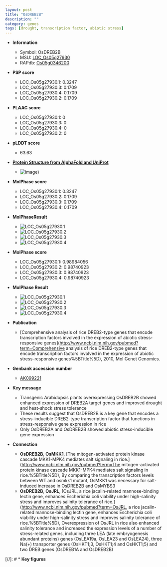 ```yaml
---
layout: post
title: "OsDREB2B"
description: ""
category: genes
tags: [drought, transcription factor, abiotic stress]
---
```


* **Information**  
    + Symbol: OsDREB2B  
    + MSU: [LOC_Os05g27930](http://rice.plantbiology.msu.edu/cgi-bin/ORF_infopage.cgi?orf=LOC_Os05g27930)  
    + RAPdb: [Os05g0346200](http://rapdb.dna.affrc.go.jp/viewer/gbrowse_details/irgsp1?name=Os05g0346200)  

* **PSP score**  
    + LOC_Os05g27930.1: 0.3247 
    + LOC_Os05g27930.3: 0.1709 
    + LOC_Os05g27930.4: 0.1709 
    + LOC_Os05g27930.2: 0.1709 

* **PLAAC score**  
    + LOC_Os05g27930.1: 0 
    + LOC_Os05g27930.3: 0 
    + LOC_Os05g27930.4: 0 
    + LOC_Os05g27930.2: 0 

* **pLDDT score**
    + 63.63

* **[Protein Structure from AlphaFold and UniProt](https://www.uniprot.org/uniprotkb/Q5W6R4/entry#structure)**
    + ![image](https://ricepsp.github.io/images/Q5/AF-Q5W6R4-F1.png))

* **MolPhase score**
    + LOC_Os05g27930.1: 0.3247
    + LOC_Os05g27930.2: 0.1709
    + LOC_Os05g27930.3: 0.1709
    + LOC_Os05g27930.4: 0.1709

* **MolPhaseResult**
    + ![LOC_Os05g27930.1](https://ricepsp.github.io/pictures/LOC_Os05g/LOC_Os05g27930.1.png)
    + ![LOC_Os05g27930.2](https://ricepsp.github.io/pictures/LOC_Os05g/LOC_Os05g27930.2.png)
    + ![LOC_Os05g27930.3](https://ricepsp.github.io/pictures/LOC_Os05g/LOC_Os05g27930.3.png)
    + ![LOC_Os05g27930.4](https://ricepsp.github.io/pictures/LOC_Os05g/LOC_Os05g27930.4.png)

* **MolPhase score**
    + LOC_Os05g27930.1: 0.98984056
    + LOC_Os05g27930.2: 0.98740923
    + LOC_Os05g27930.3: 0.98740923
    + LOC_Os05g27930.4: 0.98740923

* **MolPhase Result**
    + ![LOC_Os05g27930.1](https://304243504.github.io/Pictures/LOC_Os05g/LOC_Os05g27930.1.png)
    + ![LOC_Os05g27930.2](https://304243504.github.io/Pictures/LOC_Os05g/LOC_Os05g27930.2.png)
    + ![LOC_Os05g27930.3](https://304243504.github.io/Pictures/LOC_Os05g/LOC_Os05g27930.3.png)
    + ![LOC_Os05g27930.4](https://304243504.github.io/Pictures/LOC_Os05g/LOC_Os05g27930.4.png)

* **Publication**  
    + [Comprehensive analysis of rice DREB2-type genes that encode transcription factors involved in the expression of abiotic stress-responsive genes](http://www.ncbi.nlm.nih.gov/pubmed?term=Comprehensive analysis of rice DREB2-type genes that encode transcription factors involved in the expression of abiotic stress-responsive genes%5BTitle%5D), 2010, Mol Genet Genomics.

* **Genbank accession number**  
    + [AK099221](http://www.ncbi.nlm.nih.gov/nuccore/AK099221)

* **Key message**  
    + Transgenic Arabidopsis plants overexpressing OsDREB2B showed enhanced expression of DREB2A target genes and improved drought and heat-shock stress tolerance
    + These results suggest that OsDREB2B is a key gene that encodes a stress-inducible DREB2-type transcription factor that functions in stress-responsive gene expression in rice
    + Only OsDREB2A and OsDREB2B showed abiotic stress-inducible gene expression

* **Connection**  
    + __OsDREB2B__, __OsMKK1__, [The mitogen-activated protein kinase cascade MKK1-MPK4 mediates salt signaling in rice.](http://www.ncbi.nlm.nih.gov/pubmed?term=The mitogen-activated protein kinase cascade MKK1-MPK4 mediates salt signaling in rice.%5BTitle%5D), By comparing the transcription factors levels between WT and osmkk1 mutant, OsMKK1 was necessary for salt-induced increase in OsDREB2B and OsMYBS3
    + __OsDREB2B__, __OsJRL__, [OsJRL, a rice jacalin-related mannose-binding lectin gene, enhances Escherichia coli viability under high-salinity stress and improves salinity tolerance of rice.](http://www.ncbi.nlm.nih.gov/pubmed?term=OsJRL, a rice jacalin-related mannose-binding lectin gene, enhances Escherichia coli viability under high-salinity stress and improves salinity tolerance of rice.%5BTitle%5D), Overexpression of OsJRL in rice also enhanced salinity tolerance and increased the expression levels of a number of stress-related genes, including three LEA (late embryogenesis abundant proteins) genes (OsLEA19a, OsLEA23 and OsLEA24), three Na(+) transporter genes (OsHKT1;3, OsHKT1;4 and OsHKT1;5) and two DREB genes (OsDREB1A and OsDREB2B)

[//]: # * **Key figures**  


